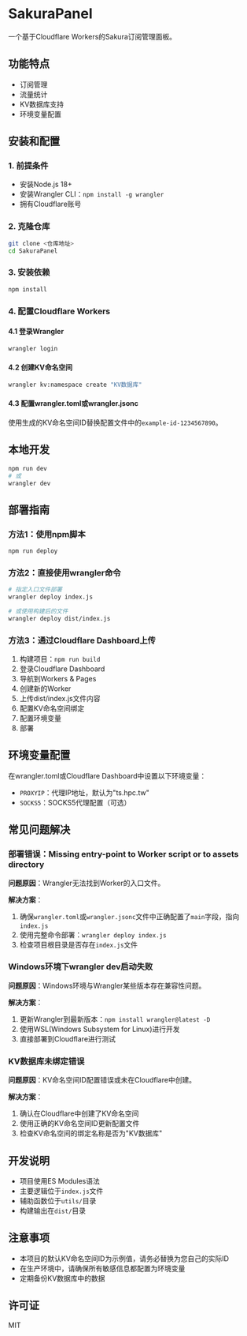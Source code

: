 # SakuraPanel

一个基于Cloudflare Workers的Sakura订阅管理面板。

## 功能特点
- 订阅管理
- 流量统计
- KV数据库支持
- 环境变量配置

## 安装和配置

### 1. 前提条件
- 安装Node.js 18+ 
- 安装Wrangler CLI：`npm install -g wrangler`
- 拥有Cloudflare账号

### 2. 克隆仓库
```bash
git clone <仓库地址>
cd SakuraPanel
```

### 3. 安装依赖
```bash
npm install
```

### 4. 配置Cloudflare Workers

#### 4.1 登录Wrangler
```bash
wrangler login
```

#### 4.2 创建KV命名空间
```bash
wrangler kv:namespace create "KV数据库"
```

#### 4.3 配置wrangler.toml或wrangler.jsonc

使用生成的KV命名空间ID替换配置文件中的`example-id-1234567890`。

## 本地开发

```bash
npm run dev
# 或
wrangler dev
```

## 部署指南

### 方法1：使用npm脚本
```bash
npm run deploy
```

### 方法2：直接使用wrangler命令
```bash
# 指定入口文件部署
wrangler deploy index.js

# 或使用构建后的文件
wrangler deploy dist/index.js
```

### 方法3：通过Cloudflare Dashboard上传
1. 构建项目：`npm run build`
2. 登录Cloudflare Dashboard
3. 导航到Workers & Pages
4. 创建新的Worker
5. 上传dist/index.js文件内容
6. 配置KV命名空间绑定
7. 配置环境变量
8. 部署

## 环境变量配置

在wrangler.toml或Cloudflare Dashboard中设置以下环境变量：

- `PROXYIP`：代理IP地址，默认为"ts.hpc.tw"
- `SOCKS5`：SOCKS5代理配置（可选）

## 常见问题解决

### 部署错误：Missing entry-point to Worker script or to assets directory

**问题原因**：Wrangler无法找到Worker的入口文件。

**解决方案**：
1. 确保`wrangler.toml`或`wrangler.jsonc`文件中正确配置了`main`字段，指向`index.js`
2. 使用完整命令部署：`wrangler deploy index.js`
3. 检查项目根目录是否存在`index.js`文件

### Windows环境下wrangler dev启动失败

**问题原因**：Windows环境与Wrangler某些版本存在兼容性问题。

**解决方案**：
1. 更新Wrangler到最新版本：`npm install wrangler@latest -D`
2. 使用WSL(Windows Subsystem for Linux)进行开发
3. 直接部署到Cloudflare进行测试

### KV数据库未绑定错误

**问题原因**：KV命名空间ID配置错误或未在Cloudflare中创建。

**解决方案**：
1. 确认在Cloudflare中创建了KV命名空间
2. 使用正确的KV命名空间ID更新配置文件
3. 检查KV命名空间的绑定名称是否为"KV数据库"

## 开发说明

- 项目使用ES Modules语法
- 主要逻辑位于`index.js`文件
- 辅助函数位于`utils/`目录
- 构建输出在`dist/`目录

## 注意事项
- 本项目的默认KV命名空间ID为示例值，请务必替换为您自己的实际ID
- 在生产环境中，请确保所有敏感信息都配置为环境变量
- 定期备份KV数据库中的数据

## 许可证
MIT
